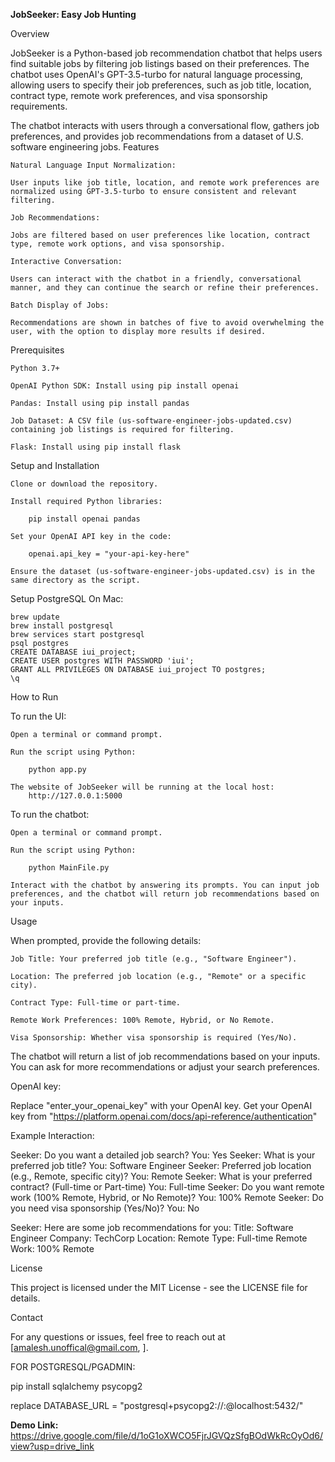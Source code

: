**JobSeeker: Easy Job Hunting**

Overview

JobSeeker is a Python-based job recommendation chatbot that helps users find suitable jobs by filtering job listings based on their preferences. The chatbot uses OpenAI's GPT-3.5-turbo for natural language processing, allowing users to specify their job preferences, such as job title, location, contract type, remote work preferences, and visa sponsorship requirements.

The chatbot interacts with users through a conversational flow, gathers job preferences, and provides job recommendations from a dataset of U.S. software engineering jobs.
Features

    Natural Language Input Normalization: 
    
    User inputs like job title, location, and remote work preferences are normalized using GPT-3.5-turbo to ensure consistent and relevant filtering.
    
    Job Recommendations: 
    
    Jobs are filtered based on user preferences like location, contract type, remote work options, and visa sponsorship.
    
    Interactive Conversation: 
    
    Users can interact with the chatbot in a friendly, conversational manner, and they can continue the search or refine their preferences.
    
    Batch Display of Jobs: 
    
    Recommendations are shown in batches of five to avoid overwhelming the user, with the option to display more results if desired.

Prerequisites

    Python 3.7+
    
    OpenAI Python SDK: Install using pip install openai
    
    Pandas: Install using pip install pandas
    
    Job Dataset: A CSV file (us-software-engineer-jobs-updated.csv) containing job listings is required for filtering.

    Flask: Install using pip install flask

Setup and Installation

    Clone or download the repository.
    
    Install required Python libraries:
        
        pip install openai pandas

    Set your OpenAI API key in the code:

        openai.api_key = "your-api-key-here"

    Ensure the dataset (us-software-engineer-jobs-updated.csv) is in the same directory as the script.

Setup PostgreSQL
On Mac: 
    
    brew update
    brew install postgresql
    brew services start postgresql
    psql postgres
    CREATE DATABASE iui_project;
    CREATE USER postgres WITH PASSWORD 'iui';
    GRANT ALL PRIVILEGES ON DATABASE iui_project TO postgres;
    \q

How to Run

To run the UI:

    Open a terminal or command prompt.
   
    Run the script using Python:

        python app.py
    
    The website of JobSeeker will be running at the local host:
        http://127.0.0.1:5000


To run the chatbot:

    Open a terminal or command prompt.
   
    Run the script using Python:

        python MainFile.py

    Interact with the chatbot by answering its prompts. You can input job preferences, and the chatbot will return job recommendations based on your inputs.

Usage

When prompted, provide the following details:

    Job Title: Your preferred job title (e.g., "Software Engineer").

    Location: The preferred job location (e.g., "Remote" or a specific city).
    
    Contract Type: Full-time or part-time.
    
    Remote Work Preferences: 100% Remote, Hybrid, or No Remote.
    
    Visa Sponsorship: Whether visa sponsorship is required (Yes/No).

The chatbot will return a list of job recommendations based on your inputs. You can ask for more recommendations or adjust your search preferences.

OpenAI key:

Replace "enter_your_openai_key" with your OpenAI key. Get your OpenAI key from "https://platform.openai.com/docs/api-reference/authentication"

Example Interaction:

Seeker: Do you want a detailed job search?
You: Yes
Seeker: What is your preferred job title?
You: Software Engineer
Seeker: Preferred job location (e.g., Remote, specific city)?
You: Remote
Seeker: What is your preferred contract? (Full-time or Part-time)
You: Full-time
Seeker: Do you want remote work (100% Remote, Hybrid, or No Remote)?
You: 100% Remote
Seeker: Do you need visa sponsorship (Yes/No)?
You: No

Seeker: Here are some job recommendations for you:
Title: Software Engineer
Company: TechCorp
Location: Remote
Type: Full-time
Remote Work: 100% Remote

License

This project is licensed under the MIT License - see the LICENSE file for details.

Contact

For any questions or issues, feel free to reach out at [amalesh.unoffical@gmail.com, ].


FOR POSTGRESQL/PGADMIN:

pip install sqlalchemy psycopg2

replace DATABASE_URL = "postgresql+psycopg2://<pgadmin username>:<password>@localhost:5432/<project name in pgadmin>"


**Demo Link:** https://drive.google.com/file/d/1oG1oXWCO5FjrJGVQzSfgBOdWkRcOyOd6/view?usp=drive_link

